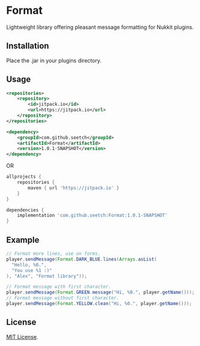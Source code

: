 # Format 
Lightweight library offering pleasant message formatting for Nukkit plugins.

Installation
--------
Place the .jar in your plugins directory.

Usage
--------
```xml
<repositories>
	<repository>
	    <id>jitpack.io</id>
	    <url>https://jitpack.io</url>
	</repository>
</repositories>

<dependency>
    <groupId>com.github.seetch</groupId>
    <artifactId>Format</artifactId>
    <version>1.0.1-SNAPSHOT</version>
</dependency>
```
OR
```gradle
allprojects {
	repositories {
		maven { url 'https://jitpack.io' }
	}
}

dependencies {
	implementation 'com.github.seetch:Format:1.0.1-SNAPSHOT'
}
```

Example
--------
```java
// Format more lines, use on forms.
player.sendMessage(Format.DARK_BLUE.lines(Arrays.asList(
  "Hello, %0.",
  "You use %1 :)"
), "Alex", "Format library"));

// Format message with first character.
player.sendMessage(Format.GREEN.message("Hi, %0.", player.getName()));
// Format message without first character.
player.sendMessage(Format.YELLOW.clean("Hi, %0.", player.getName()));
```

License
--------
[MIT License](https://github.com/seetch/Format/blob/master/LICENSE).
